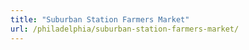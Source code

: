 ```yaml
---
title: "Suburban Station Farmers Market"
url: /philadelphia/suburban-station-farmers-market/
---
```

